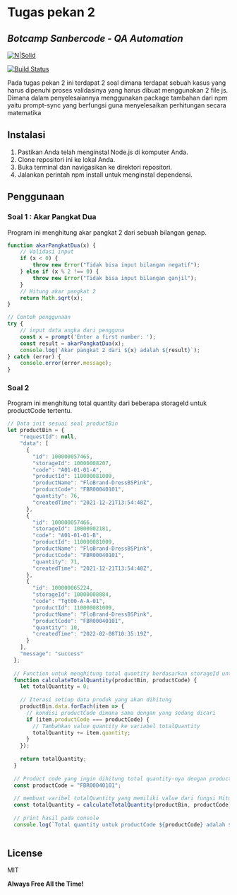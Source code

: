 # Tugas pekan 2 
## _Botcamp Sanbercode - QA Automation_

[![N|Solid](https://cldup.com/dTxpPi9lDf.thumb.png)](https://nodesource.com/products/nsolid)

[![Build Status](https://travis-ci.org/joemccann/dillinger.svg?branch=master)](https://travis-ci.org/joemccann/dillinger)

Pada tugas pekan 2 ini terdapat 2 soal dimana terdapat sebuah kasus yang harus dipenuhi proses validasinya yang harus dibuat menggunakan 2 file js. Dimana dalam penyelesaiannya menggunakan package tambahan dari npm yaitu prompt-sync yang berfungsi guna menyelesaikan perhitungan secara matematika

## Instalasi

1.  Pastikan Anda telah menginstal Node.js di komputer Anda.
2.  Clone repositori ini ke lokal Anda.
3.  Buka terminal dan navigasikan ke direktori repositori.
4.  Jalankan perintah npm install untuk menginstal dependensi.

## Penggunaan 

### Soal 1 : Akar Pangkat Dua 
Program ini menghitung akar pangkat 2 dari sebuah bilangan genap.
```javascript
function akarPangkatDua(x) {
    // Validasi input
    if (x < 0) {
        throw new Error("Tidak bisa input bilangan negatif");
    } else if (x % 2 !== 0) {
        throw new Error("Tidak bisa input bilangan ganjil");
    }
    // Hitung akar pangkat 2
    return Math.sqrt(x);
}

// Contoh penggunaan
try {
    // input data angka dari pengguna
    const x = prompt('Enter a first number: ');
    const result = akarPangkatDua(x);
    console.log(`Akar pangkat 2 dari ${x} adalah ${result}`);
} catch (error) {
    console.error(error.message);
}

```

### Soal 2
Program ini menghitung total quantity dari beberapa storageId untuk productCode tertentu.

```javascript
// Data init sesuai soal productBin
let productBin = {
    "requestId": null,
    "data": [
      {
        "id": 100000057465,
        "storageId": 10000008207,
        "code": "A01-01-01-A",
        "productId": 110000081009,
        "productName": "FloBrand-DressBSPink",
        "productCode": "FBR00040101",
        "quantity": 76,
        "createdTime": "2021-12-21T13:54:48Z",
      },
      {
        "id": 100000057466,
        "storageId": 10000002181,
        "code": "A01-01-01-B",
        "productId": 110000081009,
        "productName": "FloBrand-DressBSPink",
        "productCode": "FBR00040101",
        "quantity": 71,
        "createdTime": "2021-12-21T13:54:48Z",
      },
      {
        "id": 100000065224,
        "storageId": 10000008884,
        "code": "Tgt00-A-A-01",
        "productId": 110000081009,
        "productName": "FloBrand-DressBSPink",
        "productCode": "FBR00040101",
        "quantity": 10,
        "createdTime": "2022-02-08T10:35:19Z",
      }
    ],
    "message": "success"
  };
  
  // Function untuk menghitung total quantity berdasarkan storageId untuk productCode tertentu
  function calculateTotalQuantity(productBin, productCode) {
    let totalQuantity = 0;
  
    // Iterasi setiap data produk yang akan dihitung
    productBin.data.forEach(item => {
      // kondisi productCode dimana sama dengan yang sedang dicari
      if (item.productCode === productCode) {
        // Tambahkan value quantity ke variabel totalQuantity
        totalQuantity += item.quantity;
      }
    });
  
    return totalQuantity;
  }
  
  // Product code yang ingin dihitung total quantity-nya dengan productCode pada soal
  const productCode = "FBR00040101";
  
  // membuat varibel totalQuantity yang memiliki value dari fungsi Hitung total quantity untuk productCode yang sama
  const totalQuantity = calculateTotalQuantity(productBin, productCode);
  
  // print hasil pada console
  console.log(`Total quantity untuk productCode ${productCode} adalah ${totalQuantity}`);
  
```

## License

MIT

**Always Free All the Time!**
